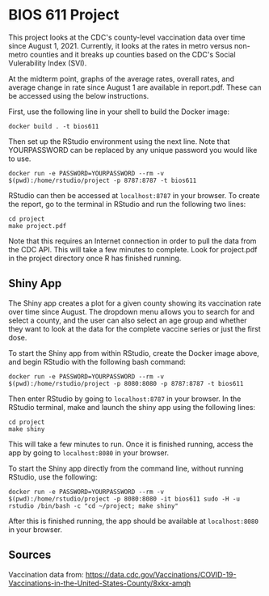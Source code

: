BIOS 611 Project
=================

This project looks at the CDC's county-level vaccination data over time since August 1, 2021. Currently, it looks at the rates in metro versus non-metro counties and it breaks up counties based on the CDC's Social Vulerability Index (SVI).

At the midterm point, graphs of the average rates, overall rates, and average change in rate since August 1 are available in report.pdf. These can be accessed using the below instructions.

First, use the following line in your shell to build the Docker image:

```
docker build . -t bios611
```

Then set up the RStudio environment using the next line. Note that YOURPASSWORD can be replaced by any unique password you would like to use.

```
docker run -e PASSWORD=YOURPASSWORD --rm -v $(pwd):/home/rstudio/project -p 8787:8787 -t bios611
```

RStudio can then be accessed at `localhost:8787` in your browser. To create the report, go to the terminal in RStudio and run the following two lines:

```
cd project
make project.pdf
```

Note that this requires an Internet connection in order to pull the data from the CDC API. This will take a few minutes to complete. Look for project.pdf in the project directory once R has finished running.

## Shiny App

The Shiny app creates a plot for a given county showing its vaccination rate over time since August. The dropdown menu allows you to search for and select a county, and the user can also select an age group and whether they want to look at the data for the complete vaccine series or just the first dose.


To start the Shiny app from within RStudio, create the Docker image above, and begin RStudio with the following bash command:

```
docker run -e PASSWORD=YOURPASSWORD --rm -v $(pwd):/home/rstudio/project -p 8080:8080 -p 8787:8787 -t bios611
```

Then enter RStudio by going to `localhost:8787` in your browser. In the RStudio terminal, make and launch the shiny app using the following lines:

```
cd project
make shiny
```

This will take a few minutes to run. Once it is finished running, access the app by going to `localhost:8080` in your browser.

To start the Shiny app directly from the command line, without running RStudio, use the following:

```
docker run -e PASSWORD=YOURPASSWORD --rm -v $(pwd):/home/rstudio/project -p 8080:8080 -it bios611 sudo -H -u rstudio /bin/bash -c "cd ~/project; make shiny"
```

After this is finished running, the app should be available at `localhost:8080` in your browser.

## Sources

Vaccination data from: https://data.cdc.gov/Vaccinations/COVID-19-Vaccinations-in-the-United-States-County/8xkx-amqh
